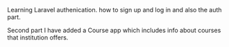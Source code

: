 Learning Laravel authenication.
how to sign up and log in and also the auth part.

Second part I have added a Course app which includes info about courses that institution offers.
